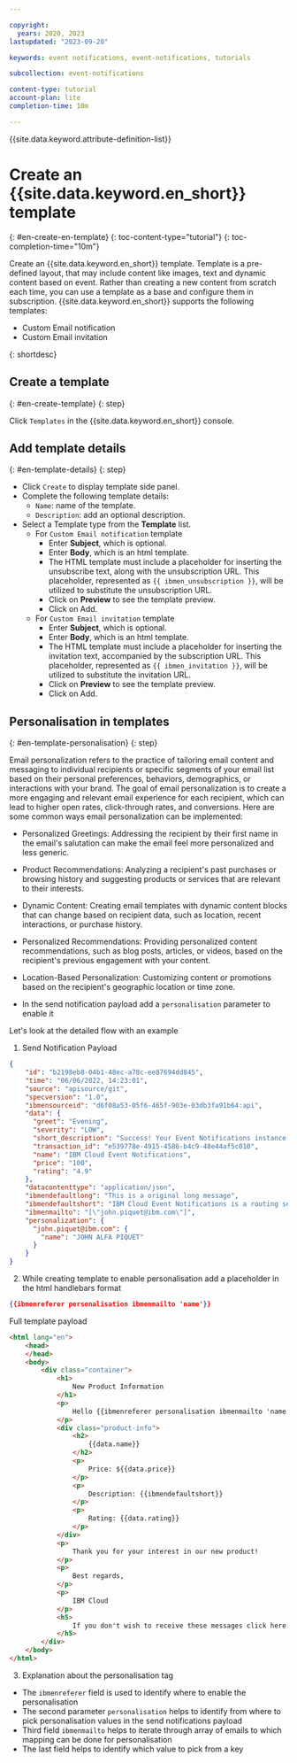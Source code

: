 ```yaml
---

copyright:
  years: 2020, 2023
lastupdated: "2023-09-20"

keywords: event notifications, event-notifications, tutorials

subcollection: event-notifications

content-type: tutorial
account-plan: lite
completion-time: 10m

---
```


{{site.data.keyword.attribute-definition-list}}

# Create an {{site.data.keyword.en_short}} template
{: #en-create-en-template}
{: toc-content-type="tutorial"}
{: toc-completion-time="10m"}

Create an {{site.data.keyword.en_short}} template. Template is a pre-defined layout, that may include content like images, text and dynamic content based on event. Rather than creating a new content from scratch each time, you can use a template as a base and configure them in subscription. {{site.data.keyword.en_short}} supports the following templates:

- Custom Email notification
- Custom Email invitation

{: shortdesc}

## Create a template
{: #en-create-template}
{: step}

Click `Templates` in the {{site.data.keyword.en_short}} console.

## Add template details
{: #en-template-details}
{: step}

- Click `Create` to display template side panel.
- Complete the following template details:
    - `Name`: name of the template.
    - `Description`: add an optional description.
- Select a Template type from the **Template** list.
   - For `Custom Email notification` template
      - Enter **Subject**, which is optional.
      - Enter **Body**, which is an html template.
      - The HTML template must include a placeholder for inserting the unsubscribe text, along with the unsubscription URL. This placeholder, represented as `{{ ibmen_unsubscription }}`, will be utilized to substitute the unsubscription URL.
      - Click on **Preview** to see the template preview.
      - Click on Add.
   - For `Custom Email invitation` template
      - Enter **Subject**, which is optional.
      - Enter **Body**, which is an html template.
      - The HTML template must include a placeholder for inserting the invitation text, accompanied by the subscription URL. This placeholder, represented as `{{ ibmen_invitation }}`, will be utilized to substitute the invitation URL.
      - Click on **Preview** to see the template preview.
      - Click on Add.


## Personalisation in templates
{: #en-template-personalisation} {: step}

Email personalization refers to the practice of tailoring email content and messaging to individual recipients or specific segments of your email list based on their personal preferences, behaviors, demographics, or interactions with your brand. The goal of email personalization is to create a more engaging and relevant email experience for each recipient, which can lead to higher open rates, click-through rates, and conversions. Here are some common ways email personalization can be implemented:

- Personalized Greetings: Addressing the recipient by their first name in the email's salutation can make the email feel more personalized and less generic.

- Product Recommendations: Analyzing a recipient's past purchases or browsing history and suggesting products or services that are relevant to their interests.

- Dynamic Content: Creating email templates with dynamic content blocks that can change based on recipient data, such as location, recent interactions, or purchase history.

- Personalized Recommendations: Providing personalized content recommendations, such as blog posts, articles, or videos, based on the recipient's previous engagement with your content.

- Location-Based Personalization: Customizing content or promotions based on the recipient's geographic location or time zone.

- In the send notification payload add a `personalisation` parameter to enable it

Let's look at the detailed flow with an example

1. Send Notification Payload

```JSON
{
    "id": "b2198eb8-04b1-48ec-a78c-ee87694dd845",
    "time": "06/06/2022, 14:23:01",
    "source": "apisource/git",
    "specversion": "1.0",
    "ibmensourceid": "d6f08a53-05f6-465f-903e-03db3fa91b64:api",
    "data": {
      "greet": "Evening",
      "severity": "LOW",
      "short_description": "Success! Your Event Notifications instance is now able to send personalised notifications",
      "transaction_id": "e539778e-4915-4586-b4c9-48e44af5c010",
      "name": "IBM Cloud Event Notifications",
      "price": "100",
      "rating": "4.9"
    },
    "datacontenttype": "application/json",
    "ibmendefaultlong": "This is a original long message",
    "ibmendefaultshort": "IBM Cloud Event Notifications is a routing service that provides information about critical events in your IBM Cloud account",
    "ibmenmailto": "[\"john.piquet@ibm.com\"]",
    "personalization": {
      "john.piquet@ibm.com": {
        "name": "JOHN ALFA PIQUET"
      }
    }
}
```

2. While creating template to enable personalisation add a placeholder in the html handlebars format

```JSON
{{ibmenreferer personalisation ibmenmailto 'name'}}
```

Full template payload

```HTML
<html lang="en">
    <head>
    </head>
    <body>
        <div class="container">
            <h1>
                New Product Information
            </h1>
            <p>
                Hello {{ibmenreferer personalisation ibmenmailto 'name'}}, Good {{data.greet}}
            </p>
            <div class="product-info">
                <h2>
                    {{data.name}}
                </h2>
                <p>
                    Price: ${{data.price}}
                </p>
                <p>
                    Description: {{ibmendefaultshort}}
                </p>
                <p>
                    Rating: {{data.rating}}
                </p>
            </div>
            <p>
                Thank you for your interest in our new product!
            </p>
            <p>
                Best regards,
            </p>
            <p>
                IBM Cloud
            </p>
            <h5>
                If you don't wish to receive these messages click here:{{ibmen_unsubscription}}
            </h5>
        </div>
    </body>
</html>
```

3. Explanation about the personalisation tag

- The `ibmenreferer` field is used to identify where to enable the personalisation
- The second parameter `personalisation` helps to identify from where to pick personalisation values in the send notifications payload
- Third field `ibmenmailto` helps to iterate through array of emails to which mapping can be done for personalisation
- The last field helps to identify which value to pick from a key
